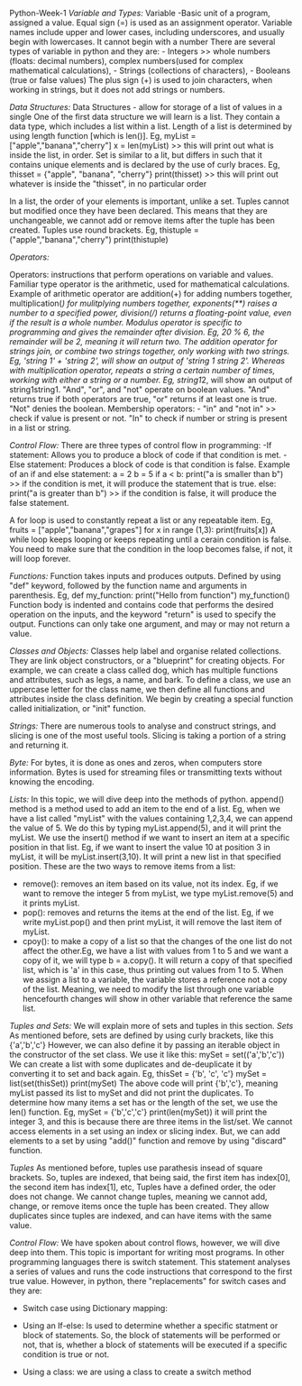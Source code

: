  Python-Week-1
_Variable and Types:_
Variable -Basic unit of a program, assigned a value. 
Equal sign (=) is used as an assignment operator.
Variable names include upper and lower cases, including underscores, and usually begin with lowercases. It cannot begin with a number
There are several types of variable in python and they are: - Integers >> whole numbers (floats: decimal numbers), complex numbers(used                                                               for complex mathematical calculations), 
                                                            - Strings (collections of characters),
                                                            - Booleans (true or false values)
The plus sign (+) is used to join characters, when working in strings, but it does not add strings or numbers. 

_Data Structures:_
Data Structures - allow for storage of a list of values in a single 
One of the first data structure we will learn is a list. They contain a data type, which includes a list within a list.
Length of a list is determined by using length function [which is len()]. Eg, myList = ["apple","banana","cherry"]
                                                                              x = len(myList) >> this will print out what is inside the list, in order.
Set is similar to a lit, but differs in such that it contains unique elements and is declared by the use of curly braces. Eg, thisset = {"apple", "banana", "cherry"}
print(thisset) >> this will print out whatever is inside the "thisset", in no particular order

In a list, the order of your elements is important, unlike a set.
Tuples cannot but modified once they have been declared. This means that they are unchangeable, we cannot add or remove items after the tuple has been created. 
Tuples use round brackets. Eg, thistuple = ("apple","banana","cherry") 
                           print(thistuple)

 _Operators:_
 
Operators: instructions that perform operations on variable and values. Familiar type operator is the arithmetic, used for mathematical calculations.
Example of arithmetic operator are addition(+) for adding numbers together, multiplication(*) for mulitplying numbers together, exponents(**) raises a number to a specified power, division(/) returns a floating-point value, even if the result is a whole number.
Modulus operator is specific to programming and gives the remainder after division. Eg, 20 % 6, the remainder will be 2, meaning it will return two. 
The addition operator for strings join, or combine two strings together, only working with two strings. Eg, 'string 1' + 'string 2', will show an output of 'string 1 string 2'.
Whereas with multiplication operator, repeats a string a certain number of times, working with either a string or a number. Eg, string1*2, will show an output of string1string1.
"And", "or", and "not" operate on boolean values. "And" returns true if both operators are true, "or" returns if at least one is true. "Not" denies the boolean.
Membership operators: - "in" and "not in" >> check if value is present or not. "In" to check if number or string is present in a list or string.

_Control Flow:_
There are three types of control flow in programming: 
    -If statement: Allows you to produce a block of code if that condition is met. 
    - Else statement: Produces a block of code is that condition is false. 
                   Example of an if and else statement: 
                   a = 2 
                   b = 5
                   if a < b:
                      print("a is smaller than b")   >> if the condition is met, it will produce the statement that is true.
                   else:
                       print("a is greater than b")  >> if the condition is false, it will produce the false statement.

A for loop is used to constantly repeat a list or any repeatable item. Eg, fruits = ["apple","banana","grapes"]
                                                                        for x in range (1,3):
                                                                            print(fruits[x])
A while loop keeps looping or keeps repeating until a cerain condition is false. You need to make sure that the condition in the loop becomes false, if not, it will loop forever.

_Functions:_
Function takes inputs and produces outputs.
Defined by using "def" keyword, followed by the function name and arguments in parenthesis. 
Eg, def my_function:
        print("Hello from function")
    my_function()
Function body is indented and contains code that performs the desired operation on the inputs, and the keyword "return" is used to specify the output.
Functions can only take one argument, and may or may not return a value.

_Classes and Objects:_
Classes help label and organise related collections. They are link object constructors, or a "blueprint" for creating objects.
For example, we can create a class called dog, which has multiple functions and attributes, such as legs, a name, and bark.
To define a class, we use an uppercase letter for the class name, we then define all functions and attributes inside the class definition.
We begin by creating a special function called initialization, or "init" function.

_Strings:_
There are numerous tools to analyse and construct strings, and slicing is one of the most useful tools.
Slicing is taking a portion of a string and returning it. 

_Byte:_
For bytes, it is done as ones and zeros, when computers store information.
Bytes is used for streaming files or transmitting texts without knowing the encoding.

_Lists:_
In this topic, we will dive deep into the methods of python.
append() method is a method used to add an item to the end of a list.
Eg, when we have a list called "myList" with the values containing 1,2,3,4, we can append the value of 5. 
We do this by typing myList.append(5), and it will print the myList.
We use the insert() method if we want to insert an item at a specific position in that list.
Eg, if we want to insert the value 10 at position 3 in myList, it will be myList.insert(3,10). It will print a new list in that specified position.
These are the two ways to remove items from a list: 
- remove(): removes an item based on its value, not its index. Eg, if we want to remove the integer 5 from myList, we type myList.remove(5) and it prints myList.
- pop(): removes and returns the items at the end of the list. Eg, if we write myList.pop() and then print myList, it will remove the last item of myList.
- cpoy(): to make a copy of a list so that the changes of the one list do not affect the other.Eg, we have a list with values from 1 to 5 and we want a copy of it, we will type b = a.copy(). It will return a copy of that specified list, which is 'a' in this case, thus printing out values from 1 to 5.
When we assign a list to a variable, the variable stores a reference not a copy of the list. Meaning, we need to modify the list through one variable hencefourth changes will show in other variable that reference the same list.

_Tuples and Sets:_
We will explain more of sets and tuples in this section.
*Sets*
As mentioned before, sets are defined by using curly brackets, like this {'a','b','c'}
However, we can also define it by passing an iterable object in the constructor of the set class. We use it like this: mySet = set(('a','b','c'))
We can create a list with some duplicates and de-deuplicate it by converting it to set and back again.
Eg, thisSet = {'b', 'c', 'c'} 
mySet = list(set(thisSet))
print(mySet)
The above code will print {'b','c'}, meaning myList passed its list to mySet and did not print the duplicates.
To determine how many items a set has or the length of the set, we use the len() function. 
Eg, mySet = {'b','c','c'}
    print(len(mySet))  it will print the integer 3, and this is because there are three items in the list/set.
We cannot access elements in a set using an index or slicing index. But, we can add elements to a set by using "add()" function and remove by using "discard" function.

*Tuples*
As mentioned before, tuples use parathesis insead of square brackets.
So, tuples are indexed, that being said, the first item has index[0], the second item has index[1], etc,
Tuples have a defined order, the oder does not change. We cannot change tuples, meaning we cannot add, change, or remove items once the tuple has been created. 
They allow duplicates since tuples are indexed, and can have items with the same value.


_Control Flow:_
We have spoken about control flows, however, we will dive deep into them.
This topic is important for writing most programs.
In other programming languages there is switch statement. This statement analyses a series of values and runs the code instructions that correspond to the first true value.
However, in python, there "replacements" for switch cases and they are:

- Switch case using Dictionary mapping:

- Using an If-else: Is used to determine whether a specific statment or block of statements. So, the block of statements will be performed or not, that is, whether a block of statements will be executed if a specific condition is true or not.
- Using a class: we are using a class to create a switch method
